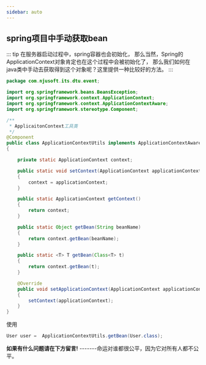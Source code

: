 ```yaml
---
sidebar: auto
---
```

## spring项目中手动获取bean

::: tip
在服务器启动过程中，spring容器也会初始化，
那么当然，Spring的ApplicationContext对象肯定也在这个过程中会被初始化了，
那么我们如何在java类中手动去获取得到这个对象呢？这里提供一种比较好的方法。
:::

````java
package com.njusoft.its.dtu.event;

import org.springframework.beans.BeansException;
import org.springframework.context.ApplicationContext;
import org.springframework.context.ApplicationContextAware;
import org.springframework.stereotype.Component;

/**
 * ApplicaitonContext工具类
 */
@Component
public class ApplicationContextUtils implements ApplicationContextAware
{

    private static ApplicationContext context;

    public static void setContext(ApplicationContext applicationContext)
    {
        context = applicationContext;
    }

    public static ApplicationContext getContext()
    {
        return context;
    }

    public static Object getBean(String beanName)
    {
        return context.getBean(beanName);
    }

    public static <T> T getBean(Class<T> t)
    {
        return context.getBean(t);
    }

    @Override
    public void setApplicationContext(ApplicationContext applicationContext) throws BeansException
    {
        setContext(applicationContext);
    }
}

````

使用

````java
User user =  ApplicationContextUtils.getBean(User.class);
````

**如果有什么问题请在下方留言!**
-------命运对谁都很公平，因为它对所有人都不公平。

